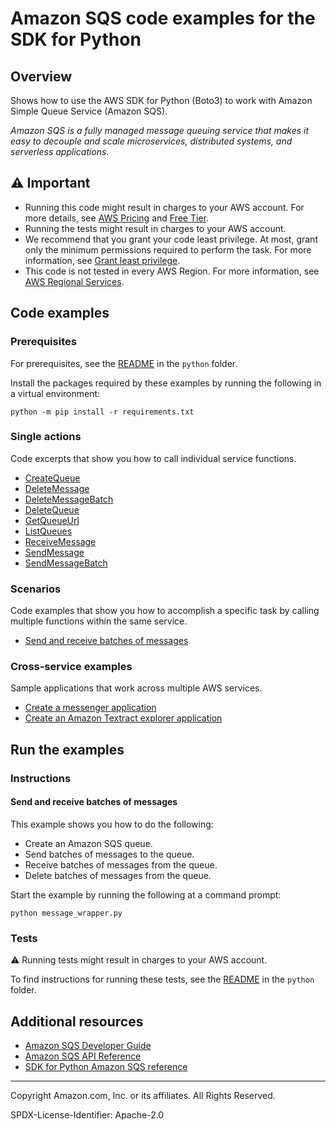 # Amazon SQS code examples for the SDK for Python

## Overview

Shows how to use the AWS SDK for Python (Boto3) to work with Amazon Simple Queue Service (Amazon SQS).

<!--custom.overview.start-->
<!--custom.overview.end-->

_Amazon SQS is a fully managed message queuing service that makes it easy to decouple and scale microservices, distributed systems, and serverless applications._

## ⚠ Important

* Running this code might result in charges to your AWS account. For more details, see [AWS Pricing](https://aws.amazon.com/pricing/) and [Free Tier](https://aws.amazon.com/free/).
* Running the tests might result in charges to your AWS account.
* We recommend that you grant your code least privilege. At most, grant only the minimum permissions required to perform the task. For more information, see [Grant least privilege](https://docs.aws.amazon.com/IAM/latest/UserGuide/best-practices.html#grant-least-privilege).
* This code is not tested in every AWS Region. For more information, see [AWS Regional Services](https://aws.amazon.com/about-aws/global-infrastructure/regional-product-services).

<!--custom.important.start-->
<!--custom.important.end-->

## Code examples

### Prerequisites

For prerequisites, see the [README](../../README.md#Prerequisites) in the `python` folder.

Install the packages required by these examples by running the following in a virtual environment:

```
python -m pip install -r requirements.txt
```

<!--custom.prerequisites.start-->
<!--custom.prerequisites.end-->

### Single actions

Code excerpts that show you how to call individual service functions.

- [CreateQueue](queue_wrapper.py#L23)
- [DeleteMessage](message_wrapper.py#L132)
- [DeleteMessageBatch](message_wrapper.py#L153)
- [DeleteQueue](queue_wrapper.py#L95)
- [GetQueueUrl](queue_wrapper.py#L50)
- [ListQueues](queue_wrapper.py#L71)
- [ReceiveMessage](message_wrapper.py#L100)
- [SendMessage](message_wrapper.py#L24)
- [SendMessageBatch](message_wrapper.py#L52)

### Scenarios

Code examples that show you how to accomplish a specific task by calling multiple
functions within the same service.

- [Send and receive batches of messages](message_wrapper.py)

### Cross-service examples

Sample applications that work across multiple AWS services.

- [Create a messenger application](../../cross_service/stepfunctions_messenger)
- [Create an Amazon Textract explorer application](../../cross_service/textract_explorer)


<!--custom.examples.start-->
<!--custom.examples.end-->

## Run the examples

### Instructions


<!--custom.instructions.start-->
<!--custom.instructions.end-->



#### Send and receive batches of messages

This example shows you how to do the following:

- Create an Amazon SQS queue.
- Send batches of messages to the queue.
- Receive batches of messages from the queue.
- Delete batches of messages from the queue.

<!--custom.scenario_prereqs.sqs_Scenario_SendReceiveBatch.start-->
<!--custom.scenario_prereqs.sqs_Scenario_SendReceiveBatch.end-->

Start the example by running the following at a command prompt:

```
python message_wrapper.py
```


<!--custom.scenarios.sqs_Scenario_SendReceiveBatch.start-->
<!--custom.scenarios.sqs_Scenario_SendReceiveBatch.end-->

### Tests

⚠ Running tests might result in charges to your AWS account.


To find instructions for running these tests, see the [README](../../README.md#Tests)
in the `python` folder.



<!--custom.tests.start-->
<!--custom.tests.end-->

## Additional resources

- [Amazon SQS Developer Guide](https://docs.aws.amazon.com/AWSSimpleQueueService/latest/SQSDeveloperGuide/welcome.html)
- [Amazon SQS API Reference](https://docs.aws.amazon.com/AWSSimpleQueueService/latest/APIReference/Welcome.html)
- [SDK for Python Amazon SQS reference](https://boto3.amazonaws.com/v1/documentation/api/latest/reference/services/sqs.html)

<!--custom.resources.start-->
<!--custom.resources.end-->

---

Copyright Amazon.com, Inc. or its affiliates. All Rights Reserved.

SPDX-License-Identifier: Apache-2.0